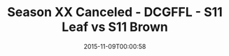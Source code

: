 ---
title: Season XX Canceled - DCGFFL - S11 Leaf vs S11 Brown
teams-score:
- team: _teams/s11-leaf.md
  score: 0
- team: _teams/s11-brown.md
  score: 0
mvp: ''
game-ball: ''
sportsperson: ''
season: 11
week: 0
date: '2015-11-09T00:00:58'
pageid: season-11-playoffs-november-8-2015-925-vs-938
---